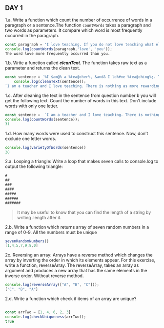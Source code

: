 ## DAY 1

1.a. Write a function which count the number of occurrence of words in a paragraph or a sentence.The function `countWords` takes a paragraph and two words as parameters. It compare  which word is most frequently occurred in the paragraph.
```js
const paragraph = 'I love teaching. If you do not love teaching what else can you love. I love JavaScript if you do not love something which can give life to your application what else can you love.';
console.log(countWords(paragraph,'love', 'you'));
The word love more frequently occurred than you.

```
1.b. Write a function called ***cleanText***. The function takes raw text as a parameter and returns the clean text.
```js
const sentence = `%I $am@% a %tea@cher%, &and& I lo%#ve %tea@ching%;. There $is nothing; &as& mo@re rewarding as educa@ting &and& @emp%o@wering peo@ple. ;I found tea@ching m%o@re interesting tha@n any other %jo@bs. %Do@es thi%s mo@tivate yo@u to be a tea@cher!?`;
    console.log(cleanText(sentence));
`I am a teacher and I love teaching. There is nothing as more rewarding as educating and empowering people. I found teaching more interesting than any other jobs. Does this motivate you to be a teacher?`
```  

1.c. After cleaning the text in the sentence from question number b you will get the following text. Count the number of words in this text. Don't include words with only one letter.

```js
const sentence =  `I am a teacher and I love teaching. There is nothing as more rewarding as educating and empowering people. I found teaching more interesting than any other jobs. Does this motivate you to be a teacher?`
console.log(countWords(sentence));
31

```
1.d. How many words were used to construct this sentence. Now, don't exclude one letter words.
```js
console.log(varietyOfWords(sentence))
28
```

2.a. Looping a triangle: Write a loop that makes seven calls to console.log to output the following triangle:
```js
#
##
###
####
#####
######
#######
```
> It may be useful to know that you can find the length of a string by writing .length after it.

2.b. Write a function which returns array of seven random numbers in a range of 0-9. All the numbers must be unique
```js
sevenRandomNumbers()
[1,4,5,7,9,8,0]
```
2c. Reversing an array: Arrays have a reverse method which changes the array by inverting the order in which its elements appear. For this exercise, write a function, reverseArray. The  reverseArray, takes an array as argument and produces a new array that has the same elements in the inverse order. Without reverse method.
```js
console.log(reverseArray(["A", "B", "C"]));
["C", "B", "A"]
```

2.d. Write a function which check if items of an array are unique?
```js
 
const arrTwo = [1, 4, 6, 2, 3]
console.log(checkUniqueness(arrTwo));
true
```
